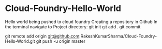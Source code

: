 # Cloud-Foundry-Hello-World
Hello world being pushed to cloud foundry
Creating a repository in Github
In the terminal navigate to Project directory:
git init
git add .
git commit

git remote add origin git@github.com:RakeshKumarSharma/Cloud-Foundry-Hello-World.git
git push -u origin master 
